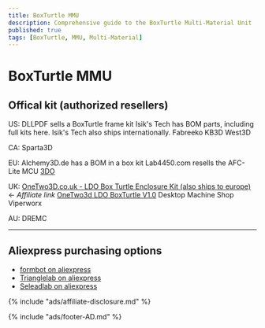 ```yaml
---
title: BoxTurtle MMU
description: Comprehensive guide to the BoxTurtle Multi-Material Unit
published: true
tags: [BoxTurtle, MMU, Multi-Material]
---
```


# BoxTurtle MMU



## Offical kit (authorized resellers)

US:
DLLPDF sells a BoxTurtle frame kit
Isik's Tech has BOM parts, including full kits here. Isik's Tech also ships internationally.
Fabreeko
KB3D
West3D

CA:
Sparta3D

EU:
Alchemy3D.de has a BOM in a box kit
Lab4450.com resells the AFC-Lite MCU
[3DO](https://3do.dk/3d-printer/2946-ldo-boxturtle-afc-kit-til-klipper-printere-forudbestilling.html)

UK:
[OneTwo3D.co.uk - LDO Box Turtle Enclosure Kit (also ships to europe)](https://www.onetwo3d.co.uk/product/ldo-box-turtle-enclosure-kit?wpam_id=9) ← *Affiliate link*
[OneTwo3d LDO BoxTurtle V1.0](https://www.onetwo3d.co.uk/product/ldo-boxturtle-v1-0-automated-filament-changer/?wpam_id=9)
Desktop Machine Shop
Viperworx

AU:
DREMC

--------------------------------------------------------------------------------------

## Aliexpress purchasing options
* [formbot on aliexpress](https://s.click.aliexpress.com/e/_on7c7WX)
* [Trianglelab  on aliexpress](https://s.click.aliexpress.com/e/_ol7kwyJ)
* [Seleadlab  on aliexpress](https://s.click.aliexpress.com/e/_okz8n5H)


{% include "ads/affiliate-disclosure.md" %}

{% include "ads/footer-AD.md" %}

